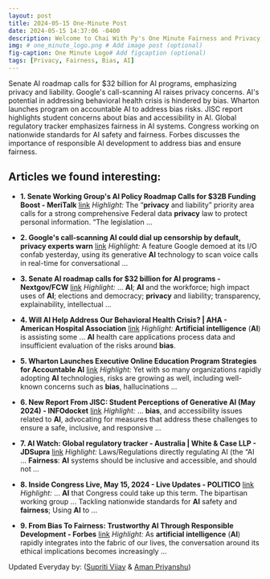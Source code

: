 ```yaml
---
layout: post
title: 2024-05-15 One-Minute Post
date: 2024-05-15 14:37:06 -0400
description: Welcome to Chai With Py's One Minute Fairness and Privacy, which aims to provide you the current happenings in the world of Fairness, Privacy, and AI.
img: # one_minute_logo.png # Add image post (optional)
fig-caption: One Minute Logo# Add figcaption (optional)
tags: [Privacy, Fairness, Bias, AI]
---
```


Senate AI roadmap calls for $32 billion for AI programs, emphasizing privacy and liability. Google's call-scanning AI raises privacy concerns. AI's potential in addressing behavioral health crisis is hindered by bias. Wharton launches program on accountable AI to address bias risks. JISC report highlights student concerns about bias and accessibility in AI. Global regulatory tracker emphasizes fairness in AI systems. Congress working on nationwide standards for AI safety and fairness. Forbes discusses the importance of responsible AI development to address bias and ensure fairness.

## Articles we found interesting:

- **1. Senate Working Group&#39;s <b>AI</b> Policy Roadmap Calls for $32B Funding Boost - MeriTalk** [link](https://meritalk.com/articles/senate-working-groups-ai-policy-roadmap-calls-for-32b-funding-boost/)
_Highlight:_ The “<b>privacy</b> and liability” priority area calls for a strong comprehensive Federal data <b>privacy</b> law to protect personal information. “The legislation&nbsp;...

- **2. Google&#39;s call-scanning <b>AI</b> could dial up censorship by default, <b>privacy</b> experts warn** [link](https://techcrunch.com/2024/05/15/googles-call-scanning-ai-could-dial-up-censorship-by-default-privacy-experts-warn/)
_Highlight:_ A feature Google demoed at its I/O confab yesterday, using its generative <b>AI</b> technology to scan voice calls in real-time for conversational&nbsp;...

- **3. Senate <b>AI</b> roadmap calls for $32 billion for <b>AI</b> programs - Nextgov/FCW** [link](https://www.nextgov.com/artificial-intelligence/2024/05/senate-ai-roadmap-calls-32-billion-year-ai-programs/396589/)
_Highlight:_ ... <b>AI</b>; <b>AI</b> and the workforce; high impact uses of <b>AI</b>; elections and democracy; <b>privacy</b> and liability; transparency, explainability, intellectual&nbsp;...

- **4. Will <b>AI</b> Help Address Our Behavioral Health Crisis? | AHA - American Hospital Association** [link](https://www.aha.org/aha-center-health-innovation-market-scan/2024-05-14-will-ai-help-address-our-behavioral-health-crisis)
_Highlight:_ <b>Artificial intelligence</b> (<b>AI</b>) is assisting some ... <b>AI</b> health care applications process data and insufficient evaluation of the risks around <b>bias</b>.

- **5. Wharton Launches Executive Online Education Program Strategies for Accountable <b>AI</b>** [link](https://almanac.upenn.edu/articles/wharton-launches-executive-online-education-program-strategies-for-accountable-ai)
_Highlight:_ Yet with so many organizations rapidly adopting <b>AI</b> technologies, risks are growing as well, including well-known concerns such as <b>bias</b>, hallucinations&nbsp;...

- **6. New Report From JISC: Student Perceptions of Generative <b>AI</b> (May 2024) - INFOdocket** [link](https://www.infodocket.com/2024/05/14/new-report-from-jisc-student-perceptions-of-generative-ai-may-2024/)
_Highlight:_ ... <b>bias</b>, and accessibility issues related to <b>AI</b>, advocating for measures that address these challenges to ensure a safe, inclusive, and responsive&nbsp;...

- **7. <b>AI</b> Watch: Global regulatory tracker - Australia | White &amp; Case LLP - JDSupra** [link](https://www.jdsupra.com/legalnews/ai-watch-global-regulatory-tracker-3233450/)
_Highlight:_ Laws/Regulations directly regulating AI (the “AI ... <b>Fairness</b>: <b>AI</b> systems should be inclusive and accessible, and should not&nbsp;...

- **8. Inside Congress Live, May 15, 2024 - Live Updates - POLITICO** [link](https://www.politico.com/live-updates/2024/05/15/congress)
_Highlight:_ ... <b>AI</b> that Congress could take up this term. The bipartisan working group ... Tackling nationwide standards for <b>AI</b> safety and <b>fairness</b>; Using <b>AI</b> to&nbsp;...

- **9. From Bias To <b>Fairness</b>: Trustworthy <b>AI</b> Through Responsible Development - Forbes** [link](https://www.forbes.com/sites/forbestechcouncil/2024/05/15/from-bias-to-fairness-trustworthy-ai-through-responsible-development/)
_Highlight:_ As <b>artificial intelligence</b> (<b>AI</b>) rapidly integrates into the fabric of our lives, the conversation around its ethical implications becomes increasingly&nbsp;...


Updated Everyday by: (<a href="https://supritivijay.github.io/">Supriti Vijay</a> & <a href="https://amanpriyanshu.github.io/">Aman Priyanshu</a>)
